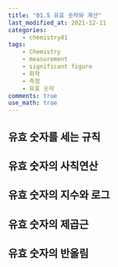 ```yaml
---
title: "01.5 유효 숫자와 계산"
last_modified_at: 2021-12-11
categories:
    - chemistry01
tags:
    - Chemistry
    - measurement
    - significant figure
    - 화학
    - 측정
    - 유효 숫자
comments: true
use_math: true
---
```


<h2>유효 숫자를 세는 규칙</h2>



<h2>유효 숫자의 사칙연산</h2>



<h2>유효 숫자의 지수와 로그</h2>



<h2>유효 숫자의 제곱근</h2>



<h2>유효 숫자의 반올림</h2>


